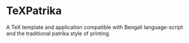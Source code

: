 # TeXPatrika
A TeX template and application compatible with Bengali language-script and the traditional patrika style of printing.
